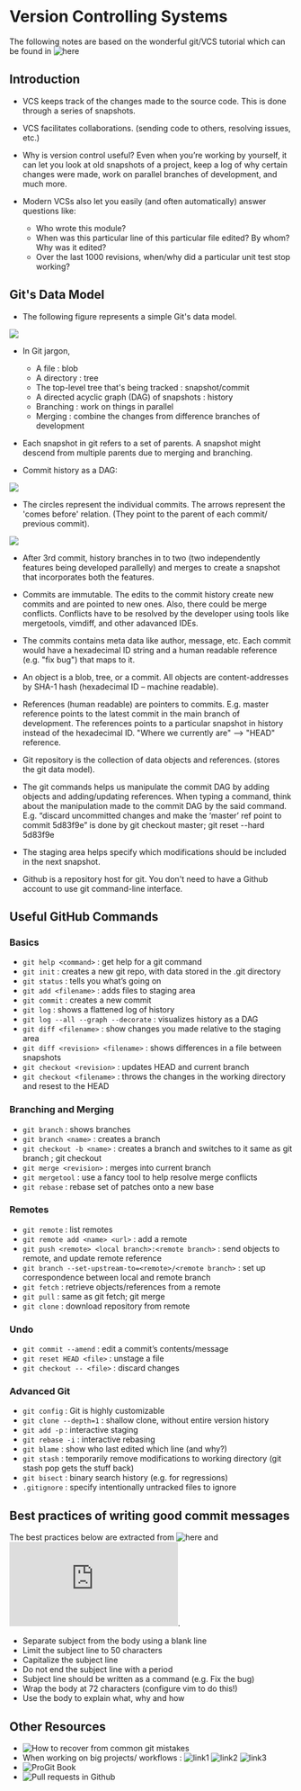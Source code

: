 # Version Controlling Systems

The following notes are based on the wonderful git/VCS tutorial which can be found in ![here](https://missing.csail.mit.edu/2020/version-control/)

## Introduction 
 
* VCS keeps track of the changes made to the source code. This is done through a series of snapshots.

* VCS facilitates collaborations. (sending code to others, resolving issues, etc.) 
 
* Why is version control useful? Even when you’re working by yourself, it can let you look at old snapshots of a project, keep a log of why certain changes were made, work on parallel branches of development, and much more.  
 
* Modern VCSs also let you easily (and often automatically) answer questions like: 
    * Who wrote this module? 
    * When was this particular line of this particular file edited? By whom? Why was it edited? 
    * Over the last 1000 revisions, when/why did a particular unit test stop working? 

## Git's Data Model

* The following figure represents a simple Git's data model.

![](https://github.com/Laknath1996/ProgLearn_2021-2022/blob/main/Ashwin_De_Silva/assets/images/git_data_model.png)

* In Git jargon,  
    * A file : blob 
    * A directory : tree 
    * The top-level tree that's being tracked : snapshot/commit 
    * A directed acyclic graph (DAG) of snapshots : history
    * Branching : work on things in parallel  
    * Merging : combine the changes from difference branches of development 
 
* Each snapshot in git refers to a set of parents. A snapshot might descend from multiple parents due to merging and branching. 

* Commit history as a DAG: 

![](https://github.com/Laknath1996/ProgLearn_2021-2022/blob/main/Ashwin_De_Silva/assets/images/branching.png)

* The circles represent the individual commits. The arrows represent the 'comes before' relation. (They point to the parent of each commit/ previous commit).

![](https://github.com/Laknath1996/ProgLearn_2021-2022/blob/main/Ashwin_De_Silva/assets/images/merging.png)

* After 3rd commit, history branches in to two (two independently features being developed parallelly) and merges to create a snapshot that incorporates both the features. 

* Commits are immutable. The edits to the commit history create new commits and are pointed to new ones. Also, there could be merge conflicts. Conflicts have to be resolved by the developer using tools like mergetools, vimdiff, and other adavanced IDEs. 
 
* The commits contains meta data like author, message, etc. Each commit would have a hexadecimal ID string and a human readable reference (e.g. "fix bug") that maps to it.  
 
* An object is a blob, tree, or a commit. All objects are content-addresses by SHA-1 hash (hexadecimal ID – machine readable).  
 
* References (human readable) are pointers to commits. E.g. master reference points to the latest commit in the main branch of development. The references points to a particular snapshot in history instead of the hexadecimal ID. "Where we currently are" --> "HEAD" reference. 
 
* Git repository is the collection of data objects and references. (stores the git data model).  
 
* The git commands helps us manipulate the commit DAG by adding objects and adding/updating references. When typing a command, think about the manipulation made to the commit DAG by the said command. E.g. “discard uncommitted changes and make the ‘master’ ref point to commit 5d83f9e” is done by git checkout master; git reset --hard 5d83f9e 
 
* The staging area helps specify which modifications should be included in the next snapshot.  
 
* Github is a repository host for git. You don't need to have a Github account to use git command-line interface.

## Useful GitHub Commands

### Basics 
 
* ```git help <command>``` : get help for a git command 
* ```git init``` : creates a new git repo, with data stored in the .git directory 
* ```git status``` : tells you what’s going on 
* ```git add <filename>``` : adds files to staging area 
* ```git commit``` : creates a new commit 
* ```git log``` : shows a flattened log of history 
* ```git log --all --graph --decorate``` : visualizes history as a DAG 
* ```git diff <filename>``` : show changes you made relative to the staging area 
* ```git diff <revision> <filename>``` : shows differences in a file between snapshots 
* ```git checkout <revision>``` : updates HEAD and current branch 
* ```git checkout <filename>``` : throws the changes in the working directory and resest to the HEAD 
 
### Branching and Merging 
 
* ```git branch``` : shows branches 
* ```git branch <name>``` : creates a branch 
* ```git checkout -b <name>``` : creates a branch and switches to it same as git branch <name>; git checkout <name> 
* ```git merge <revision>``` : merges into current branch 
* ```git mergetool``` : use a fancy tool to help resolve merge conflicts 
* ```git rebase``` : rebase set of patches onto a new base 
 
### Remotes 
 
* ```git remote``` : list remotes 
* ```git remote add <name> <url>``` : add a remote 
* ```git push <remote> <local branch>:<remote branch>``` : send objects to remote, and update remote reference 
* ```git branch --set-upstream-to=<remote>/<remote branch>``` : set up correspondence between local and remote branch 
* ```git fetch``` : retrieve objects/references from a remote 
* ```git pull``` : same as git fetch; git merge 
* ```git clone``` : download repository from remote 
 
### Undo 
 
* ```git commit --amend``` : edit a commit’s contents/message 
* ```git reset HEAD <file>``` : unstage a file 
* ```git checkout -- <file>``` : discard changes 
 
### Advanced Git 
 
* ```git config``` : Git is highly customizable 
* ```git clone --depth=1``` : shallow clone, without entire version history 
* ```git add -p``` : interactive staging 
* ```git rebase -i``` : interactive rebasing 
* ```git blame``` : show who last edited which line (and why?)
* ```git stash``` : temporarily remove modifications to working directory (git stash pop gets the stuff back) 
* ```git bisect``` : binary search history (e.g. for regressions) 
* ```.gitignore``` : specify intentionally untracked files to ignore 

## Best practices of writing good commit messages

The best practices below are extracted from ![here](https://chris.beams.io/posts/git-commit/) and ![here](https://tbaggery.com/2008/04/19/a-note-about-git-commit-messages.html).
 
* Separate subject from the body using a blank line 
* Limit the subject line to 50 characters 
* Capitalize the subject line 
* Do not end the subject line with a period 
* Subject line should be written as a command (e.g. Fix the bug) 
* Wrap the body at 72 characters (configure vim to do this!) 
* Use the body to explain what, why and how 

## Other Resources

* ![How to recover from common git mistakes](https://ohshitgit.com/)
* When working on big projects/ workflows : ![link1](https://nvie.com/posts/a-successful-git-branching-model/ ) ![link2](https://www.endoflineblog.com/gitflow-considered-harmful ) ![link3](https://www.atlassian.com/git/tutorials/comparing-workflows/gitflow-workflow )
* ![ProGit Book](https://git-scm.com/book/en/v2)
* ![Pull requests in Github](https://docs.github.com/en/github/collaborating-with-pull-requests/proposing-changes-to-your-work-with-pull-requests/about-pull-requests )


